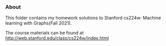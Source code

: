 ### About

This folder contains my homework solutions to Stanford cs224w: Machine learning with Graphs(Fall 2021).   

The course materials can be found at http://web.stanford.edu/class/cs224w/index.html
